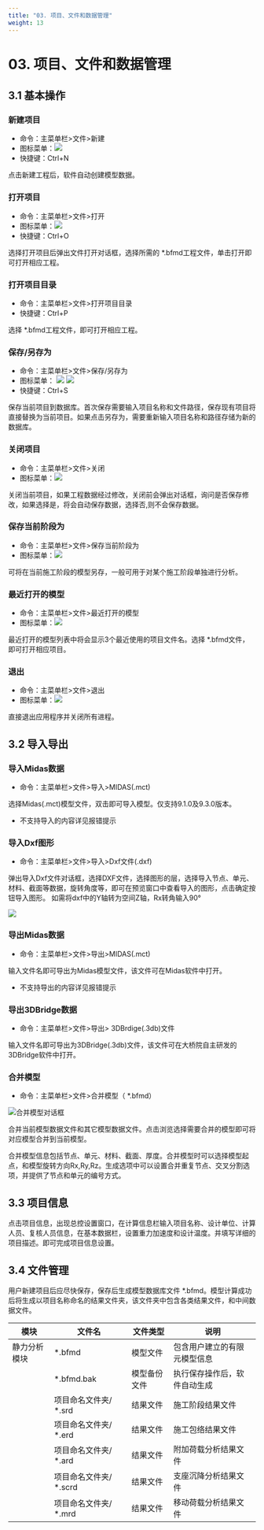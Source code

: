 ```yaml
---
title: "03. 项目、文件和数据管理"
weight: 13
---
```


# 03. 项目、文件和数据管理

## 3.1 基本操作

### 新建项目
- 命令：主菜单栏>文件>新建
- 图标菜单：![](/zh/docs/03-management/image/new_project.png)
- 快捷键：Ctrl+N

点击新建工程后，软件自动创建模型数据。

### 打开项目
- 命令：主菜单栏>文件>打开
- 图标菜单：![](image/open_project.png)
- 快捷键：Ctrl+O

选择打开项目后弹出文件打开对话框，选择所需的 \*.bfmd工程文件，单击打开即可打开相应工程。

### 打开项目目录
- 命令：主菜单栏>文件>打开项目目录
- 快捷键：Ctrl+P

选择 \*.bfmd工程文件，即可打开相应工程。

### 保存/另存为
- 命令：主菜单栏>文件>保存/另存为
- 图标菜单：
  ![](image/save_project.png)
  ![](image/save_as_project.png)
- 快捷键：Ctrl+S

保存当前项目到数据库。首次保存需要输入项目名称和文件路径，保存现有项目将直接替换为当前项目。如果点击另存为，需要重新输入项目名称和路径存储为新的数据库。

### 关闭项目
- 命令：主菜单栏>文件>关闭
- 图标菜单：![](image/close_project.png)

关闭当前项目，如果工程数据经过修改，关闭前会弹出对话框，询问是否保存修改，如果选择是，将会自动保存数据，选择否,则不会保存数据。

### 保存当前阶段为
- 命令：主菜单栏>文件>保存当前阶段为
- 图标菜单：![](image/save_current_stage_as.png)

可将在当前施工阶段的模型另存，一般可用于对某个施工阶段单独进行分析。

### 最近打开的模型
- 命令：主菜单栏>文件>最近打开的模型
- 图标菜单：![](image/recently_opened_models.png)

最近打开的模型列表中将会显示3个最近使用的项目文件名。选择 \*.bfmd文件，即可打开相应项目。

### 退出
- 命令：主菜单栏>文件>退出
- 图标菜单：![](image/exit_application.png)

直接退出应用程序并关闭所有进程。

## 3.2 导入导出

### 导入Midas数据
- 命令：主菜单栏>文件>导入>MIDAS(.mct)

选择Midas(.mct)模型文件，双击即可导入模型。仅支持9.1.0及9.3.0版本。
- 不支持导入的内容详见报错提示

### 导入Dxf图形
- 命令：主菜单栏>文件>导入>Dxf文件(.dxf)

弹出导入Dxf文件对话框，选择DXF文件，选择图形的层，选择导入节点、单元、材料、截面等数据，旋转角度等，即可在预览窗口中查看导入的图形，点击确定按钮导入图形。
如需将dxf中的Y轴转为空间Z轴，Rx转角输入90°

![](image/import_dxf_dialog.png)

### 导出Midas数据
- 命令：主菜单栏>文件>导出>MIDAS(.mct)

输入文件名即可导出为Midas模型文件，该文件可在Midas软件中打开。
- 不支持导出的内容详见报错提示

### 导出3DBridge数据
- 命令：主菜单栏>文件>导出> 3DBrdige(.3db)文件

输入文件名即可导出为3DBridge(.3db)文件，该文件可在大桥院自主研发的3DBridge软件中打开。

### 合并模型
- 命令：主菜单栏>文件>合并模型（ \*.bfmd）

![合并模型对话框](image/merge_model_dialog.png)

合并当前模型数据文件和其它模型数据文件。点击浏览选择需要合并的模型即可将对应模型合并到当前模型。

合并模型信息包括节点、单元、材料、截面、厚度。合并模型时可以选择模型起点，和模型旋转方向Rx,Ry,Rz。生成选项中可以设置合并重复节点、交叉分割选项，并提供了节点和单元的编号方式。

## 3.3 项目信息

点击项目信息，出现总控设置窗口，在计算信息栏输入项目名称、设计单位、计算人员、复核人员信息，在基本数据栏，设置重力加速度和设计温度。并填写详细的项目描述。即可完成项目信息设置。

## 3.4 文件管理

用户新建项目后应尽快保存，保存后生成模型数据库文件 \*.bfmd。模型计算成功后将生成以项目名称命名的结果文件夹，该文件夹中包含各类结果文件，和中间数据文件。

| 模块 | 文件名 | 文件类型 | 说明 |
|------|--------|----------|------|
| 静力分析模块 | \*.bfmd | 模型文件 | 包含用户建立的有限元模型信息 |
| | \*.bfmd.bak | 模型备份文件 | 执行保存操作后，软件自动生成 |
| | 项目命名文件夹/ \*.srd | 结果文件 | 施工阶段结果文件 |
| | 项目命名文件夹/ \*.erd | 结果文件 | 施工包络结果文件 |
| | 项目命名文件夹/ \*.ard | 结果文件 | 附加荷载分析结果文件 |
| | 项目命名文件夹/ \*.scrd | 结果文件 | 支座沉降分析结果文件 |
| | 项目命名文件夹/ \*.mrd | 结果文件 | 移动荷载分析结果文件 |
